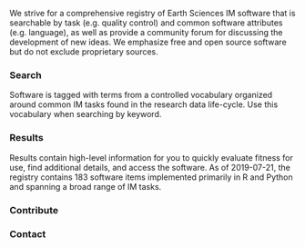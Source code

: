 We strive for a comprehensive registry of Earth Sciences IM software that is searchable by task (e.g. quality control) and common software attributes (e.g. language), as well as provide a community forum for discussing the development of new ideas. We emphasize free and open source software but do not exclude proprietary sources.

### Search

Software is tagged with terms from a controlled vocabulary organized around common IM tasks found in the research data life-cycle. Use this vocabulary when searching by keyword.

### Results

Results contain high-level information for you to quickly evaluate fitness for use, find additional details, and access the software. As of 2019-07-21, the registry contains 183 software items implemented primarily in R and Python and spanning a broad range of IM tasks.



### Contribute

### Contact

